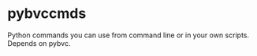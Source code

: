 # pybvccmds
Python commands you can use from command line or in your own scripts.  Depends on pybvc.
